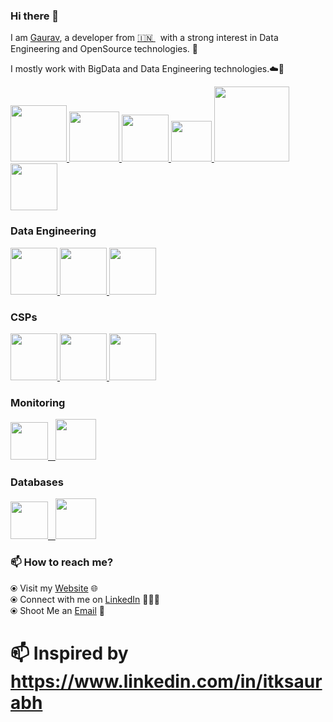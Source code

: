 ### Hi there 👋

<!--
**gogi2811/gauravnlotekar** is a ✨ _special_ ✨ repository because its `README.md` (this file) appears on your GitHub profile.
-->

I am [Gaurav](https://www.gauravnlotekar.online/), a developer from [🇮🇳 ](https://en.wikipedia.org/wiki/India)&nbsp; with a strong interest in Data Engineering and OpenSource technologies. 🎯

I mostly work with BigData and Data Engineering technologies.☁️🚀


<p float="left">
  <a href="https://python.org/" target="_blank" >
    <img src="https://raw.githubusercontent.com/gogi2811/gogi2811/master/assets/python.gif"  height="90" />
  </a>
  <a href="https://www.docker.com/" target="_blank" >
    <img src="https://raw.githubusercontent.com/gogi2811/gogi2811/master/assets/docker.gif"  height="80" /> 
  </a>
  <a href="https://kubernetes.io/" target="_blank" >
    <img src="https://raw.githubusercontent.com/gogi2811/gogi2811/master/assets/k8s.gif"  height="75" />
  </a>
  <a href="https://docs.gitlab.com/ee/ci/" target="_blank" >
    <img src="https://raw.githubusercontent.com/gogi2811/gogi2811/master/assets/cicd.gif"  height="65" />
  </a>
  <a href="https://www.terraform.io/" target="_blank" >
    <img src="https://raw.githubusercontent.com/gogi2811/gogi2811/master/assets/terraform.gif" width="120" />
  </a>
  <a href="https://www.pulumi.com/" target="_blank" >
    <img src="https://raw.githubusercontent.com/gogi2811/gogi2811/master/assets/pulumipus.svg"  height="75" />
  </a>
  
 </p>
  
### Data Engineering
<p float="left">
<a href="https://hadoop.apache.org/" target="_blank" >
    <img src="https://raw.githubusercontent.com/gogi2811/gogi2811/master/assets/hadoop.gif"  height="75" />
  </a>
  <a href="https://kafka.apache.org/" target="_blank" >
    <img src="https://raw.githubusercontent.com/gogi2811/gogi2811/master/assets/apache-kafka.png"  height="75" />
  </a>
   <a href="https://spark.apache.org/" target="_blank" >
    <img src="https://raw.githubusercontent.com/gogi2811/gogi2811/master/assets/spark.png"  height="75" />
  </a>
</p>

### CSPs
  
 <p float="left">
   <a href="https://aws.amazon.com/" target="_blank" >
      <img src="https://raw.githubusercontent.com/gogi2811/gogi2811/master/assets/aws.gif"  height="75" />
    </a>
  <a href="https://azure.microsoft.com/en-in/" target="_blank" >
    <img src="https://raw.githubusercontent.com/gogi2811/gogi2811/master/assets/azure.gif"  height="75" />
  </a>
    <a href="https://www.cloudfoundry.org/" target="_blank" >
    <img src="https://raw.githubusercontent.com/gogi2811/gogi2811/master/assets/cf.png"  height="75" />
  </a>
 </p>
  
### Monitoring
  
 <p float="left">
  <a href="https://grafana.com/" target="_blank" >
    <img src="https://raw.githubusercontent.com/gogi2811/gogi2811/master/assets/grafana.gif" height="60" />&nbsp;&nbsp;
  </a>
  <a href="https://prometheus.io/" target="_blank" >
    <img src="https://raw.githubusercontent.com/gogi2811/gogi2811/master/assets/prometheus.gif" height="65" />
  </a>

</p>

### Databases
  
 <p float="left">
  <a href="https://www.mongodb.com/" target="_blank" >
    <img src="https://raw.githubusercontent.com/gogi2811/gogi2811/master/assets/mongo.gif" height="60" />&nbsp;&nbsp;
  </a>
  <a href="https://druid.apache.org/" target="_blank" >
    <img src="https://raw.githubusercontent.com/gogi2811/gogi2811/master/assets/druid.jpeg" height="65" />
  </a>

</p>

### 📫 How to reach me? 

  ⦿ Visit my [Website](https://www.gauravnlotekar.online) 🌐 <br>
  ⦿ Connect with me on [LinkedIn](https://www.linkedin.com/in/gogi2811/) 👨🏻‍💻 <br>
  ⦿ Shoot Me an [Email](mailto:gauravnlotekar@gmail.com) 💌 <br>
  
# 📫 Inspired by  https://www.linkedin.com/in/itksaurabh
